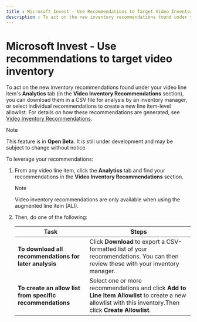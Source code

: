 ```yaml
---
title : Microsoft Invest - Use Recommendations to Target Video Inventory
description : To act on the new inventory recommendations found under your video line item's Analytics tab, you can download them in a CSV file for analysis by an inventory manager, or select individual recommendations to create a new line item-level allowlist. 
---
```



# Microsoft Invest - Use recommendations to target video inventory

To act on the new inventory recommendations found under your video line
item's **Analytics** tab (in the **Video Inventory Recommendations**
section), you can download them in a CSV file for analysis by an
inventory manager, or select individual recommendations to create a new
line item-level allowlist. For details on how these recommendations are
generated, see [Video Inventory Recommendations](video-inventory-recommendations.md).

> [!NOTE]
> This feature is in **Open Beta**. It is still under development and may be subject to change without notice.

To leverage your recommendations:

1. From any video line item, click the **Analytics** tab and find your recommendations in the **Video Inventory Recommendations** section.

   > [!NOTE]
   > Video inventory recommendations are only available when using the augmented line item (ALI).

1. Then, do one of the following:

   | Task | Steps |
   |---|---|
   | **To download all recommendations for later analysis** | Click **Download** to export a CSV-formatted list of your recommendations. You can then review these with your inventory manager. |
   | **To create an allow list from specific recommendations** | Select one or more recommendations and click **Add to Line Item Allowlist** to create a new allowlist with this inventory.Then click **Create Allowlist**. |
